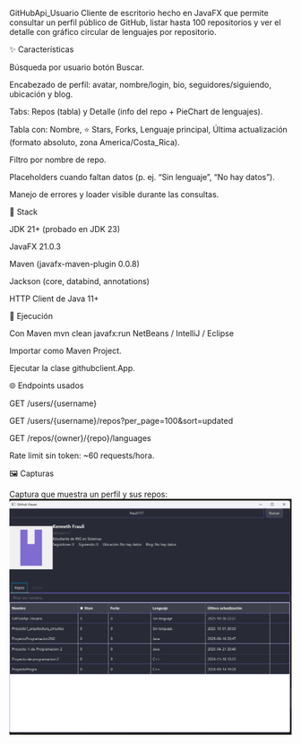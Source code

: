 GitHubApi_Usuario
Cliente de escritorio hecho en JavaFX que permite consultar un perfil público de GitHub, listar hasta 100 repositorios y ver el detalle con gráfico circular de lenguajes por repositorio.

✨ Características

Búsqueda por usuario botón Buscar.

Encabezado de perfil: avatar, nombre/login, bio, seguidores/siguiendo, ubicación y blog.

Tabs: Repos (tabla) y Detalle (info del repo + PieChart de lenguajes).

Tabla con: Nombre, ⭐ Stars, Forks, Lenguaje principal, Última actualización (formato absoluto, zona America/Costa_Rica).

Filtro por nombre de repo.

Placeholders cuando faltan datos (p. ej. “Sin lenguaje”, “No hay datos”).

Manejo de errores y loader visible durante las consultas.

🧰 Stack

JDK 21+ (probado en JDK 23)

JavaFX 21.0.3

Maven (javafx-maven-plugin 0.0.8)

Jackson (core, databind, annotations)

HTTP Client de Java 11+

🚀 Ejecución

Con Maven mvn clean javafx:run NetBeans / IntelliJ / Eclipse

Importar como Maven Project.

Ejecutar la clase githubclient.App.

🌐 Endpoints usados

GET /users/{username}

GET /users/{username}/repos?per_page=100&sort=updated

GET /repos/{owner}/{repo}/languages

Rate limit sin token: ~60 requests/hora.

🖼️ Capturas

Captura que muestra un perfil y sus repos:
![image alt](https://github.com/Frauli117/GitHubApi_Usuario/blob/fd6c093ba84c0d0051f348155cf07872bd325dc4/Perfil%20%2B%20repos.png)
